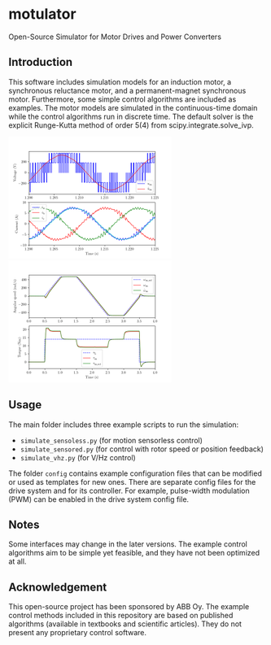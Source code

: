 # motulator
Open-Source Simulator for Motor Drives and Power Converters

Introduction
------------
This software includes simulation models for an induction motor, a synchronous reluctance motor, and a permanent-magnet synchronous motor. Furthermore, some simple control algorithms are included as examples. The motor models are simulated in the continuous-time domain while the control algorithms run in discrete time. The default solver is the explicit Runge-Kutta method of order 5(4) from scipy.integrate.solve_ivp.

<img src="pwm.png" alt="PWM waveforms" width="320"/><img src="pmsm.png" alt="Speed and torque waveforms" width="320"/>

Usage
-----
The main folder includes three example scripts to run the simulation:

- `simulate_sensoless.py` (for motion sensorless control)
- `simulate_sensored.py` (for control with rotor speed or position feedback)
- `simulate_vhz.py` (for V/Hz control)

The folder `config` contains example configuration files that can be modified or used as templates for new ones. There are separate config files for the drive system and for its controller. For example, pulse-width modulation (PWM) can be enabled in the drive system config file. 

Notes
-----
Some interfaces may change in the later versions. The example control algorithms aim to be simple yet feasible, and they have not been optimized at all.

Acknowledgement
---------------
This open-source project has been sponsored by ABB Oy. The example control methods included in this repository are based on published algorithms (available in textbooks and scientific articles). They do not present any proprietary control software.
